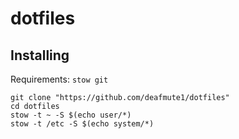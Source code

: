 # dotfiles

## Installing
Requirements: `stow git`

```
git clone "https://github.com/deafmute1/dotfiles"
cd dotfiles 
stow -t ~ -S $(echo user/*)
stow -t /etc -S $(echo system/*)
``` 
